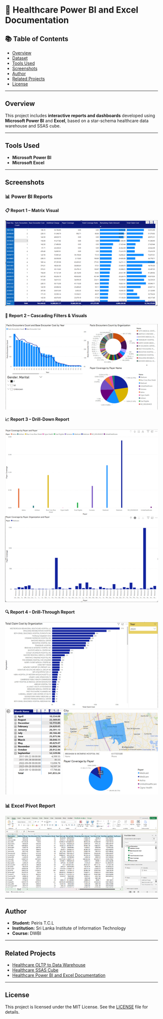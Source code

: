 # 🏥 Healthcare Power BI and Excel Documentation

## 📚 Table of Contents

- [Overview](#overview)
- [Dataset](#dataset)
- [Tools Used](#tools-used)
- [Screenshots](#screenshots)
- [Author](#author)
- [Related Projects](#related-projects)
- [License](#license)

---

## Overview

This project includes **interactive reports and dashboards** developed using **Microsoft Power BI** and **Excel**, based on a star-schema healthcare data warehouse and SSAS cube.

---

## Tools Used

- **Microsoft Power BI** 
- **Microsoft Excel**

---

## Screenshots

### 📊 Power BI Reports

#### 📋 Report 1 – Matrix Visual
![Report 1](images/Report%201.png)

#### 🎯 Report 2 – Cascading Filters & Visuals
![Report 2](images/Report%202.png)

#### 📈 Report 3 – Drill-Down Report
![Report 3 - I](images/Report%203%20I.png)  
![Report 3 - II](images/Report%203%20II.png)

#### 🔍 Report 4 – Drill-Through Report
![Report 4 - I](images/Report%204%20I.png)  
![Report 4 - II](images/Report%204%20II.png)

### 📊 Excel Pivot Report
![Excel Report](images/Execl.png)

---

## Author

- **Student:** Peiris T.C.L 
- **Institution:** Sri Lanka Institute of Information Technology  
- **Course:** DWBI

---

## Related Projects

- [Healthcare OLTP to Data Warehouse](https://github.com/ChaLinP/Healthcare-OLTP-to-Data-Warehouse-for-Analytics)
- [Healthcare SSAS Cube](https://github.com/ChaLinP/Healthcare-SSAS-Cube)
- [Healthcare Power BI and Excel Documentation](https://github.com/your-username/healthcare-ssrs)

---

## License
This project is licensed under the MIT License. See the [LICENSE](./LICENSE) file for details.
